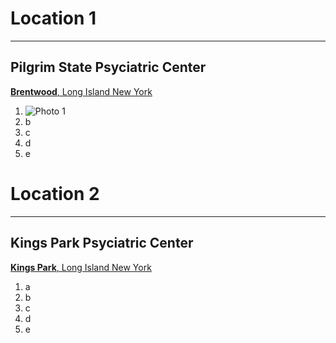 # Location 1
---
## Pilgrim State Psyciatric Center
[**Brentwood**, Long Island New York](https://omh.ny.gov/omhweb/facilities/pgpc/)
1. ![Photo 1](https://www.grunge.com/img/gallery/what-really-went-on-behind-closed-doors-at-the-worlds-largest-asylum/intro-1597780771.jpg)
2. b
3. c
4. d
5. e


   
# Location 2
---
## Kings Park Psyciatric Center
[**Kings Park**, Long Island New York](https://en.wikipedia.org/wiki/Kings_Park_Psychiatric_Center)
1. a
2. b
3. c
4. d
5. e


   
